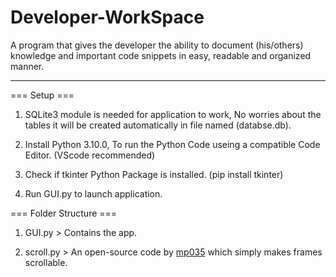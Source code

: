 # Developer-WorkSpace
A program that gives the developer the ability to document (his/others) knowledge and important code snippets in easy, readable and organized manner.

<hr>

=== Setup ===
1) SQLite3 module is needed for application to work, No worries about the tables it will be created automatically in file named (databse.db).

3) Install Python 3.10.0, To run the Python Code useing a compatible Code Editor. (VScode recommended)

4) Check if tkinter Python Package is installed. (pip install tkinter)  

6) Run GUI.py to launch application.

=== Folder Structure ===
1) GUI.py > Contains the app.

2) scroll.py > An open-source code by [mp035](https://gist.github.com/mp035/9f2027c3ef9172264532fcd6262f3b01) which simply makes frames scrollable.
